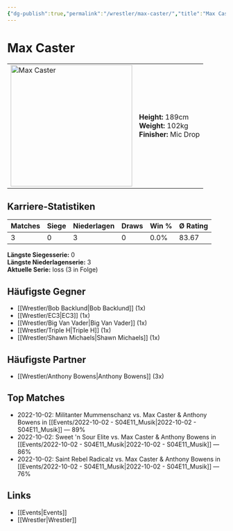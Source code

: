 ```yaml
---
{"dg-publish":true,"permalink":"/wrestler/max-caster/","title":"Max Caster","tags":["wrestler"],"noteIcon":""}
---
```



# Max Caster

<table>
        <tr>
        <td><img src="https://github.com/CptSpaulding1980/choke-slam-wrestling/releases/download/images/Max_Caster.png" width="280" alt="Max Caster"></td>
        <td>
        <b>Height:</b> 189cm<br>
        <b>Weight:</b> 102kg<br>
        <b>Finisher:</b> Mic Drop<br>
        </td>
        </tr>
        </table>
        
## Karriere-Statistiken

| Matches | Siege | Niederlagen | Draws | Win % | Ø Rating |
|---------|-------|-------------|-------|-------|-----------|
| 3 | 0 | 3 | 0 | 0.0% | 83.67 |

**Längste Siegesserie:** 0<br>**Längste Niederlagenserie:** 3<br>**Aktuelle Serie:** loss (3 in Folge)


## Häufigste Gegner
- [[Wrestler/Bob Backlund\|Bob Backlund]] (1x)
- [[Wrestler/EC3\|EC3]] (1x)
- [[Wrestler/Big Van Vader\|Big Van Vader]] (1x)
- [[Wrestler/Triple H\|Triple H]] (1x)
- [[Wrestler/Shawn Michaels\|Shawn Michaels]] (1x)

## Häufigste Partner
- [[Wrestler/Anthony Bowens\|Anthony Bowens]] (3x)

## Top Matches
- 2022-10-02: Militanter Mummenschanz vs. Max Caster & Anthony Bowens in [[Events/2022-10-02 - S04E11_Musik\|2022-10-02 - S04E11_Musik]] — 89%
- 2022-10-02: Sweet 'n Sour Elite vs. Max Caster & Anthony Bowens in [[Events/2022-10-02 - S04E11_Musik\|2022-10-02 - S04E11_Musik]] — 86%
- 2022-10-02: Saint Rebel Radicalz vs. Max Caster & Anthony Bowens in [[Events/2022-10-02 - S04E11_Musik\|2022-10-02 - S04E11_Musik]] — 76%

## Links
- [[Events\|Events]]
- [[Wrestler\|Wrestler]]
